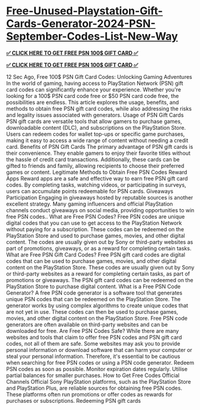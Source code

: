 # [Free-Unused-Playstation-Gift-Cards-Generator-2024-PSN-September-Codes-List-New-Way](https://cutt.ly/teT4seK5)
**[✅ CLICK HERE TO GET FREE PSN 100$ GIFT CARD ✅](https://cutt.ly/teT4seK5)**

**[✅ CLICK HERE TO GET FREE PSN 100$ GIFT CARD ✅](https://cutt.ly/teT4seK5)**

12 Sec Ago, Free 100$ PSN Gift Card Codes: Unlocking Gaming Adventures
In the world of gaming, having access to PlayStation Network (PSN) gift card codes can significantly enhance your experience. Whether you're looking for a
100$ PSN card code free or $50 PSN card code free, the possibilities are endless. This article explores the usage, benefits, and methods to obtain free PSN gift card codes, while also addressing the risks and legality issues associated with generators.
Usage of PSN Gift Cards
PSN gift cards are versatile tools that allow gamers to purchase games, downloadable content (DLC), and subscriptions on the PlayStation Store. Users can redeem codes for wallet top-ups or specific game purchases, making it easy to access a wide range of content without needing a credit card.
Benefits of PSN Gift Cards
The primary advantage of PSN gift cards is their convenience. They enable gamers to enjoy their favorite titles without the hassle of credit card transactions. Additionally, these cards can be gifted to friends and family, allowing recipients to choose their preferred games or content.
Legitimate Methods to Obtain Free PSN Codes
Reward Apps
Reward apps are a safe and effective way to earn free PSN gift card codes. By completing tasks, watching videos, or participating in surveys, users can accumulate points redeemable for PSN cards.
Giveaways Participation
Engaging in giveaways hosted by reputable sources is another excellent strategy. Many gaming influencers and official PlayStation channels conduct giveaways on social media, providing opportunities to win free PSN codes..
What are Free PSN Codes?
Free PSN codes are unique digital codes that you can use to get access to the PlayStation Network without paying for a subscription. These codes can be redeemed on the PlayStation Store and used to purchase games, movies, and other digital content. The codes are usually given out by Sony or third-party websites as part of promotions, giveaways, or as a reward for completing certain tasks.
What are Free PSN Gift Card Codes?
Free PSN gift card codes are digital codes that can be used to purchase games, movies, and other digital content on the PlayStation Store. These codes are usually given out by Sony or third-party websites as a reward for completing certain tasks, as part of promotions or giveaways. The PSN gift card codes can be redeemed on the PlayStation Store to purchase digital content.
What is a Free PSN Code Generator?
A free PSN code generator is a software tool that generates unique PSN codes that can be redeemed on the PlayStation Store. The generator works by using complex algorithms to create unique codes that are not yet in use. These codes can then be used to purchase games, movies, and other digital content on the PlayStation Store. Free PSN code generators are often available on third-party websites and can be downloaded for free.
Are Free PSN Codes Safe?
While there are many websites and tools that claim to offer free PSN codes and PSN gift card codes, not all of them are safe. Some websites may ask you to provide personal information or download software that can harm your computer or steal your personal information. Therefore, it's essential to be cautious when searching for free PSN codes or using a PSN code generator.
Redeem PSN codes as soon as possible.
Monitor expiration dates regularly.
Utilise partial balances for smaller purchases.
How to Get Free Codes
Official Channels
Official Sony PlayStation platforms, such as the PlayStation Store and PlayStation Plus, are reliable sources for obtaining free PSN codes. These platforms often run promotions or offer codes as rewards for purchases or subscriptions. Redeeming PSN gift cards
